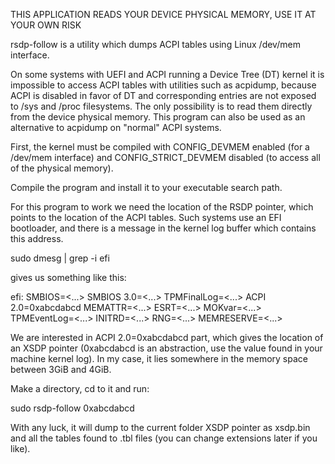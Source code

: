 THIS APPLICATION READS YOUR DEVICE PHYSICAL MEMORY, USE IT AT YOUR OWN RISK

rsdp-follow is a utility which dumps ACPI tables using Linux /dev/mem interface.

On some systems with UEFI and ACPI running a Device Tree (DT) kernel it is impossible 
to access ACPI tables with utilities such as acpidump, because ACPI is disabled in favor of DT
and corresponding entries are not exposed to /sys and /proc filesystems. 
The only possibility is to read them directly from the device physical memory.
This program can also be used as an alternative to acpidump on "normal" ACPI systems.

First, the kernel must be compiled with CONFIG_DEVMEM enabled (for a /dev/mem interface) and
CONFIG_STRICT_DEVMEM disabled (to access all of the physical memory).

Compile the program and install it to your executable search path.

For this program to work we need the location of the RSDP pointer, which points to the location of the ACPI tables.
Such systems use an EFI bootloader, and there is a message in the kernel log buffer which contains this address.

sudo dmesg | grep -i efi

gives us something like this:

efi: SMBIOS=<...> SMBIOS 3.0=<...> TPMFinalLog=<...> ACPI 2.0=0xabcdabcd MEMATTR=<...> ESRT=<...> 
MOKvar=<...> TPMEventLog=<...> INITRD=<...> RNG=<...> MEMRESERVE=<...>

We are interested in ACPI 2.0=0xabcdabcd part, which gives the location of an XSDP pointer (0xabcdabcd is an abstraction,
use the value found in your machine kernel log). In my case, it lies somewhere in the memory space between 3GiB and 4GiB.

Make a directory, cd to it and run:

sudo rsdp-follow 0xabcdabcd

With any luck, it will dump to the current folder XSDP pointer as xsdp.bin and all the tables found to .tbl files 
(you can change extensions later if you like).
